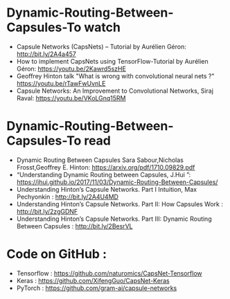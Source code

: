 # Dynamic-Routing-Between-Capsules-To watch 
* Capsule Networks (CapsNets) – Tutorial by Aurélien Géron: http://bit.ly/2A4a457
* How to implement CapsNets using TensorFlow-Tutorial by Aurélien Géron: https://youtu.be/2Kawrd5szHE
* Geoffrey Hinton talk "What is wrong with convolutional neural nets ?" https://youtu.be/rTawFwUvnLE
* Capsule Networks: An Improvement to Convolutional Networks, Siraj Raval: https://youtu.be/VKoLGnq15RM

# Dynamic-Routing-Between-Capsules-To read 
* Dynamic Routing Between Capsules Sara Sabour,Nicholas Frosst,Geoffrey E. Hinton: https://arxiv.org/pdf/1710.09829.pdf
* “Understanding Dynamic Routing between Capsules, J.Hui ”: https://jhui.github.io/2017/11/03/Dynamic-Routing-Between-Capsules/
* Understanding Hinton’s Capsule Networks. Part I Intuition, Max Pechyonkin : http://bit.ly/2A4U4MD
* Understanding Hinton’s Capsule Networks. Part II: How Capsules Work : http://bit.ly/2zgGDNF
* Understanding Hinton’s Capsule Networks. Part III: Dynamic Routing Between Capsules : http://bit.ly/2BesrVL

# Code on GitHub : 
* Tensorflow : https://github.com/naturomics/CapsNet-Tensorflow
* Keras : https://github.com/XifengGuo/CapsNet-Keras
* PyTorch : https://github.com/gram-ai/capsule-networks










